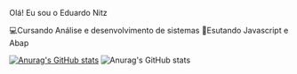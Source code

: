 Olá! Eu sou o Eduardo Nitz

💻Cursando Análise e desenvolvimento de sistemas
📒Esutando Javascript e Abap

[![Anurag's GitHub stats](https://github-readme-stats.vercel.app/api?username=DadoNitz)](https://github.com/anuraghazra/github-readme-stats)
![Anurag's GitHub stats](https://github-readme-stats.vercel.app/api?username=DadoNitz&count_private=true)
